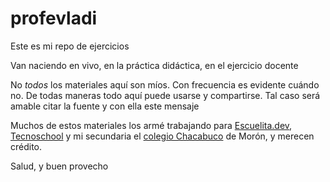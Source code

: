 # profevladi

Este es mi repo de ejercicios

Van naciendo en vivo, en la práctica didáctica, en el ejercicio docente

No _todos_ los materiales aquí son míos. Con frecuencia es evidente cuándo no. De todas maneras todo aquí puede usarse y compartirse. Tal caso será amable citar la fuente y con ella este mensaje

Muchos de estos materiales los armé trabajando para [Escuelita.dev](https://escuelita.dev/), [Tecnoschool](https://www.tecnoschool.com.ar/) y mi secundaria el [colegio Chacabuco](https://www.tecnica6moron.edu.ar/) de Morón, y merecen crédito.

Salud, y buen provecho
